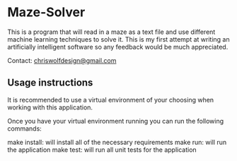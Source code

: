 # Maze-Solver

This is a program that will read in a maze as a text file and use different
machine learning techniques to solve it.  This is my first attempt at writing
an artificially intelligent software so any feedback would be much appreciated.

Contact: chriswolfdesign@gmail.com

## Usage instructions

It is recommended to use a virtual environment of your choosing when working with this application.

Once you have your virtual environment running you can run the following commands:

make install: will install all of the necessary requirements
make run: will run the application
make test: will run all unit tests for the application
